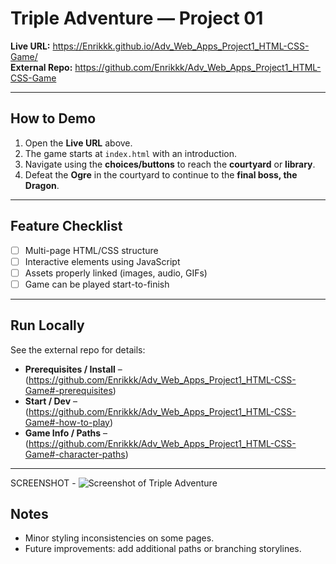 # Triple Adventure — Project 01

**Live URL:** https://Enrikkk.github.io/Adv_Web_Apps_Project1_HTML-CSS-Game/  
**External Repo:** https://github.com/Enrikkk/Adv_Web_Apps_Project1_HTML-CSS-Game

---

## How to Demo
1. Open the **Live URL** above.  
2. The game starts at `index.html` with an introduction.  
3. Navigate using the **choices/buttons** to reach the **courtyard** or **library**.  
4. Defeat the **Ogre** in the courtyard to continue to the **final boss, the Dragon**.  

---

## Feature Checklist
- [ ] Multi-page HTML/CSS structure  
- [ ] Interactive elements using JavaScript  
- [ ] Assets properly linked (images, audio, GIFs)  
- [ ] Game can be played start-to-finish  

---

## Run Locally
See the external repo for details:  
- **Prerequisites / Install** – (https://github.com/Enrikkk/Adv_Web_Apps_Project1_HTML-CSS-Game#-prerequisites)  
- **Start / Dev** – (https://github.com/Enrikkk/Adv_Web_Apps_Project1_HTML-CSS-Game#-how-to-play)  
- **Game Info / Paths** – (https://github.com/Enrikkk/Adv_Web_Apps_Project1_HTML-CSS-Game#-character-paths)  

---
SCREENSHOT -
![Screenshot of Triple Adventure](screenshot.png)


## Notes
- Minor styling inconsistencies on some pages.  
- Future improvements: add additional paths or branching storylines.


